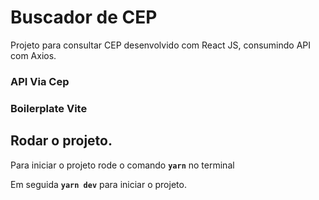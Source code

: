 # Buscador de CEP

Projeto para consultar CEP desenvolvido com React JS, consumindo API com Axios.

### API Via Cep

### Boilerplate Vite

## Rodar o projeto.

Para iniciar o projeto rode o comando <strong>`yarn`</strong> no terminal

Em seguida <strong>`yarn dev`</strong> para iniciar o projeto.
<br/>
